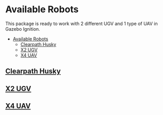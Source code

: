 # Available Robots

This package is ready to work with 2 different UGV and 1 type of UAV in Gazebo Ignition.

- [Available Robots](#available-robots)
  - [Clearpath Husky](#clearpath-husky)
  - [X2 UGV](#x2-ugv)
  - [X4 UAV](#x4-uav)
  
## [Clearpath Husky](#clearpath-husky-link)

## [X2 UGV](#x2-link)

## [X4 UAV](#x4-link)
